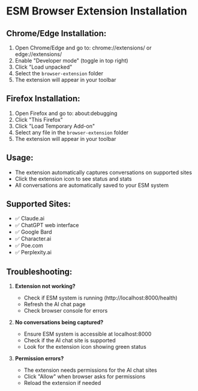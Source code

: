 # ESM Browser Extension Installation

## Chrome/Edge Installation:
1. Open Chrome/Edge and go to: chrome://extensions/ or edge://extensions/
2. Enable "Developer mode" (toggle in top right)
3. Click "Load unpacked"
4. Select the `browser-extension` folder
5. The extension will appear in your toolbar

## Firefox Installation:
1. Open Firefox and go to: about:debugging
2. Click "This Firefox"
3. Click "Load Temporary Add-on"
4. Select any file in the `browser-extension` folder
5. The extension will appear in your toolbar

## Usage:
- The extension automatically captures conversations on supported sites
- Click the extension icon to see status and stats
- All conversations are automatically saved to your ESM system

## Supported Sites:
- ✅ Claude.ai
- ✅ ChatGPT web interface
- ✅ Google Bard
- ✅ Character.ai
- ✅ Poe.com
- ✅ Perplexity.ai

## Troubleshooting:
1. **Extension not working?**
   - Check if ESM system is running (http://localhost:8000/health)
   - Refresh the AI chat page
   - Check browser console for errors

2. **No conversations being captured?**
   - Ensure ESM system is accessible at localhost:8000
   - Check if the AI chat site is supported
   - Look for the extension icon showing green status

3. **Permission errors?**
   - The extension needs permissions for the AI chat sites
   - Click "Allow" when browser asks for permissions
   - Reload the extension if needed
